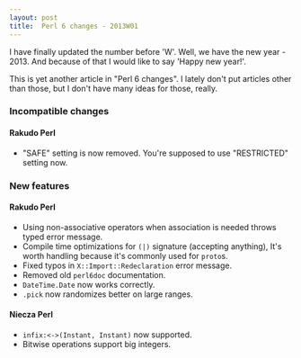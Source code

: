 ```yaml
---
layout: post
title:  Perl 6 changes - 2013W01
---
```

I have finally updated the number before 'W'. Well, we have the new
year - 2013. And because of that I would like to say 'Happy new year!'.

This is yet another article in "Perl 6 changes". I lately don't put
articles other than those, but I don't have many ideas for those,
really.

### Incompatible changes
#### Rakudo Perl
* "SAFE" setting is now removed. You're supposed to use "RESTRICTED"
  setting now.

### New features
#### Rakudo Perl
* Using non-associative operators when association is needed throws
  typed error message.
* Compile time optimizations for `(|)` signature (accepting anything),
  It's worth handling because it's commonly used for `proto`s.
* Fixed typos in `X::Import::Redeclaration` error message.
* Removed old `perl6doc` documentation.
* `DateTime.Date` now works correctly.
* `.pick` now randomizes better on large ranges.

#### Niecza Perl
* `infix:<->(Instant, Instant)` now supported.
* Bitwise operations support big integers.
